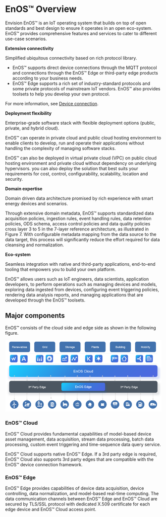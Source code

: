 # EnOS™ Overview

Envision EnOS™ is an IoT operating system that builds on top of open standards and best design to ensure it operates in an open eco-system. EnOS™ provides comprehensive features and services to cater to different use-case scenarios.

**Extensive connectivity**

Simplified ubiquitous connectivity based on rich protocol library.
- EnOS™ supports direct device connections through the MQTT protocol and connections through the EnOS™ Edge or third-party edge products according to your business needs.
- EnOS™ Edge supports a rich set of industry-standard protocols and some private protocols of mainstream IoT vendors. EnOS™ also provides toolsets to help you develop your own protocol.

For more information, see [Device connection](https://docs.envisioniot.com/docs/device-connection/en/latest/deviceconnection_overview.html).

**Deployment flexibility**

Enterprise-grade software stack with flexible deployment options (public, private, and hybrid cloud).

EnOS™ can operate in private cloud and public cloud hosting environment to enable clients to develop, run and operate their applications without handling the complexity of managing software stacks.

EnOS™ can also be deployed in virtual private cloud (VPC) on public cloud hosting environment and private cloud without dependency on underlying hypervisors. you can also deploy the solution that best suits your requirements for cost, control, configurability, scalability, location and security.


**Domain expertise**

Domain driven data architecture promised by rich experience with smart energy devices and scenarios.

Through extensive domain metadata, EnOS™ supports standardized data acquisition policies, ingestion rules, event handling rules, data retention policies, ODS schema, access control policies and data quality policies cross layer 3 to 5 in the 7-layer reference architecture, as illustrated in Figure 7.
With configurable metadata mapping from the data source to the data target, this process will significantly reduce the effort required for data cleansing and normalization.

**Eco-system**

Seamless integration with native and third-party applications, end-to-end tooling that empowers you to build your own platform.

EnOS™ allows users such as IoT engineers, data scientists, application developers, to perform operations such as managing devices and models, exploring data ingested from devices, configuring event triggering policies, rendering data analysis reports, and managing applications that are developed through the EnOS™ toolsets.

<!--Need to add description about the end user, system admins and application users-->


## Major components

EnOS™ consists of the cloud side and edge side as shown in the following figure.

![EnOS™ architecture](media/architecture.png)

### EnOS™ Cloud

EnOS™ Cloud provides fundamental capabilities of model-based device asset
management, data acquisition, stream data processing, batch data processing,
custom event triggering and time-sequence data query service.

EnOS™ Cloud supports native EnOS™ Edge. If a 3rd party edge is required, EnOS™
Cloud also supports 3rd party edges that are compatible with the EnOS™ device
connection framework.

### EnOS™ Edge

EnOS™ Edge provides capabilities of device data acquisition, device controlling,
data normalization, and model-based real-time computing. The data communication
channels between EnOS™ Edge and EnOS™ Cloud are secured by TLS/SSL protocol with
dedicated X.509 certificate for each edge device and EnOS™ Cloud access point.
